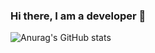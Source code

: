 ### Hi there, I am a developer 👋

<!--
**zhengheng36/zhengheng36** is a ✨ _special_ ✨ repository because its `README.md` (this file) appears on your GitHub profile.

Here are some ideas to get you started:

- 🔭 I’m currently working on ...
- 🌱 I’m currently learning ...
- 👯 I’m looking to collaborate on ...
- 🤔 I’m looking for help with ...
- 💬 Ask me about ...
- 📫 How to reach me: ...
- 😄 Pronouns: ...
- ⚡ Fun fact: ...
-->


![Anurag's GitHub stats](https://github-readme-stats.vercel.app/api?username=zhengheng36&show_icons=true&show_icons=true&count_private=true&theme=radical)

<!--
[![Top Langs](https://github-readme-stats.vercel.app/api/top-langs/?username=zhengheng36&layout=compact)](https://github.com/anuraghazra/github-readme-stats)
-->
